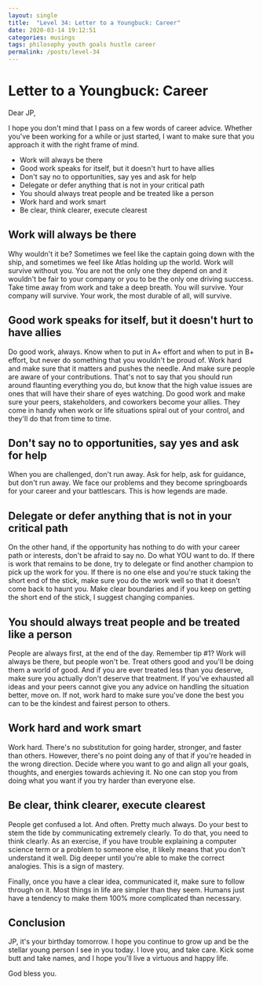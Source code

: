 ```yaml
---
layout: single
title:  "Level 34: Letter to a Youngbuck: Career"
date: 2020-03-14 19:12:51
categories: musings
tags: philosophy youth goals hustle career
permalink: /posts/level-34
---
```


# Letter to a Youngbuck: Career

Dear JP,

I hope you don't mind that I pass on a few words of career advice. Whether you've been working for a while or just started, I want to make sure that you approach it with the right frame of mind.

- Work will always be there
- Good work speaks for itself, but it doesn't hurt to have allies
- Don't say no to opportunities, say yes and ask for help
- Delegate or defer anything that is not in your critical path
- You should always treat people and be treated like a person
- Work hard and work smart
- Be clear, think clearer, execute clearest

## Work will always be there

Why wouldn't it be? Sometimes we feel like the captain going down with the ship, and sometimes we feel like Atlas holding up the world. Work will survive without you. You are not the only one they depend on and it wouldn't be fair to your company or you to be the only one driving success. Take time away from work and take a deep breath. You will survive. Your company will survive. Your work, the most durable of all, will survive.


## Good work speaks for itself, but it doesn't hurt to have allies

Do good work, always. Know when to put in A+ effort and when to put in B+ effort, but never do something that you wouldn't be proud of. Work hard and make sure that it matters and pushes the needle. And make sure people are aware of your contributions. That's not to say that you should run around flaunting everything you do, but know that the high value issues are ones that will have their share of eyes watching. Do good work and make sure your peers, stakeholders, and coworkers become your allies. They come in handy when work or life situations spiral out of your control, and they'll do that from time to time.


## Don't say no to opportunities, say yes and ask for help

When you are challenged, don't run away. Ask for help, ask for guidance, but don't run away. We face our problems and they become springboards for your career and your battlescars. This is how legends are made. 


## Delegate or defer anything that is not in your critical path

On the other hand, if the opportunity has nothing to do with your career path or interests, don't be afraid to say no. Do what YOU want to do. If there is work that remains to be done, try to delegate or find another champion to pick up the work for you. If there is no one else and you're stuck taking the short end of the stick, make sure you do the work well so that it doesn't come back to haunt you. Make clear boundaries and if you keep on getting the short end of the stick, I suggest changing companies.


## You should always treat people and be treated like a person

People are always first, at the end of the day. Remember tip #1? Work will always be there, but people won't be. Treat others good and you'll be doing them a world of good. And if you are ever treated less than you deserve, make sure you actually don't deserve that treatment. If you've exhausted all ideas and your peers cannot give you any advice on handling the situation better, move on. If not, work hard to make sure you've done the best you can to be the kindest and fairest person to others.


## Work hard and work smart

Work hard. There's no substitution for going harder, stronger, and faster than others. However, there's no point doing any of that if you're headed in the wrong direction. Decide where you want to go and align all your goals, thoughts, and energies towards achieving it. No one can stop you from doing what you want if you try harder than everyone else.


## Be clear, think clearer, execute clearest

People get confused a lot. And often. Pretty much always. Do your best to stem the tide by communicating extremely clearly. To do that, you need to think clearly. As an exercise, if you have trouble explaining a computer science term or a problem to someone else, it likely means that you don't understand it well. Dig deeper until you're able to make the correct analogies. This is a sign of mastery.

Finally, once you have a clear idea, communicated it, make sure to follow through on it. Most things in life are simpler than they seem. Humans just have a tendency to make them 100% more complicated than necessary. 

## Conclusion

JP, it's your birthday tomorrow. I hope you continue to grow up and be the stellar young person I see in you today. I love you, and take care. Kick some butt and take names, and I hope you'll live a virtuous and happy life.

God bless you.